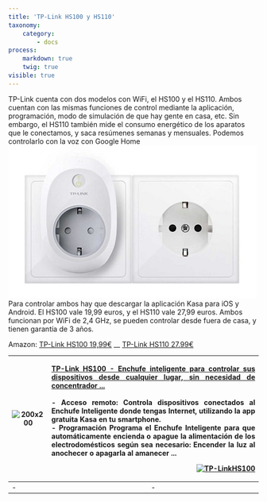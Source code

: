 ```yaml
---
title: 'TP-Link HS100 y HS110'
taxonomy:
    category:
        - docs
process:
    markdown: true
    twig: true
visible: true
---
```


TP-Link cuenta con dos modelos con WiFi, el HS100 y el HS110. Ambos cuentan con las mismas funciones de control mediante la aplicación, programación, modo de simulación de que hay gente en casa, etc. Sin embargo, el HS110 también mide el consumo energético de los aparatos que le conectamos, y saca resúmenes semanas y mensuales. Podemos controlarlo con la voz con Google Home
![](Screenshot_1.png)
Para controlar ambos hay que descargar la aplicación Kasa para iOS y Android. El HS100 vale 19,99 euros, y el HS110 vale 27,99 euros. Ambos funcionan por WiFi de 2,4 GHz, se pueden controlar desde fuera de casa, y tienen garantía de 3 años.

Amazon: [TP-Link HS100 19,99€](https://amzn.to/2Lj7sHB) __ [TP-Link HS110  27.99€](https://amzn.to/2LjHwve) 

|  ![200x200][amzn-TPL-HS100]  | <p align="justify">[TP-Link HS100 - Enchufe inteligente para controlar sus dispositivos desde cualquier lugar, sin necesidad de concentrador ...](https://amzn.to/2Lj7sHB)<br/><br/>- Acceso remoto: Controla dispositivos conectados al Enchufe Inteligente donde tengas Internet, utilizando la app gratuita Kasa en tu smartphone.<br>- Programación Programa el Enchufe Inteligente para que automáticamente encienda o apague la alimentación de los electrodomésticos según sea necesario: Encender la luz al anochecer o apagarla al amanecer ...</p> <p align="right">[![TP-LinkHS100][amzn-btn-lnk]](https://amzn.to/2Lj7sHB)</p>  |
|-------------|:-------------:|
| - | - |

<!--- REFERENCIA A IMAGENES AL PIE DEl ARTÍCULO --->

[mejor-oferta]: https://dabuttonfactory.com/button.png?t=Mejor+oferta!&f=Roboto-Bold&ts=24&tc=fff&w=200&h=50&c=5&bgt=unicolored&bgc=e4b101
[amzn-TPL-HS100]: https://dummyimage.com/200x200/474/fff.png&text=200x200
[amzn-btn-lnk]: https://images-na.ssl-images-amazon.com/images/G/01/associates/remote-buy-box/buy1.gif?classes=float-right "TP-Link-HS100"